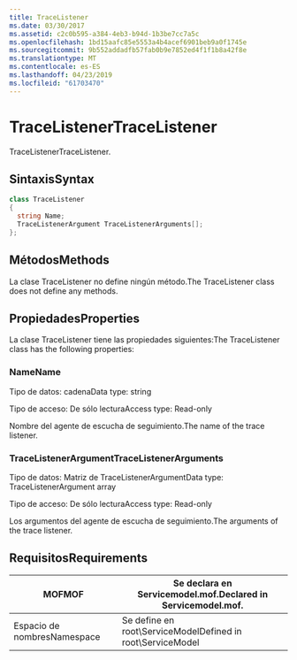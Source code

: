 ```yaml
---
title: TraceListener
ms.date: 03/30/2017
ms.assetid: c2c0b595-a384-4eb3-b94d-1b3be7cc7a5c
ms.openlocfilehash: 1bd15aafc85e5553a4b4acef6901beb9a0f1745e
ms.sourcegitcommit: 9b552addadfb57fab0b9e7852ed4f1f1b8a42f8e
ms.translationtype: MT
ms.contentlocale: es-ES
ms.lasthandoff: 04/23/2019
ms.locfileid: "61703470"
---
```

# <a name="tracelistener"></a><span data-ttu-id="2794d-102">TraceListener</span><span class="sxs-lookup"><span data-stu-id="2794d-102">TraceListener</span></span>
<span data-ttu-id="2794d-103">TraceListener</span><span class="sxs-lookup"><span data-stu-id="2794d-103">TraceListener.</span></span>  
  
## <a name="syntax"></a><span data-ttu-id="2794d-104">Sintaxis</span><span class="sxs-lookup"><span data-stu-id="2794d-104">Syntax</span></span>  
  
```csharp
class TraceListener  
{  
  string Name;  
  TraceListenerArgument TraceListenerArguments[];  
};  
```  
  
## <a name="methods"></a><span data-ttu-id="2794d-105">Métodos</span><span class="sxs-lookup"><span data-stu-id="2794d-105">Methods</span></span>  
 <span data-ttu-id="2794d-106">La clase TraceListener no define ningún método.</span><span class="sxs-lookup"><span data-stu-id="2794d-106">The TraceListener class does not define any methods.</span></span>  
  
## <a name="properties"></a><span data-ttu-id="2794d-107">Propiedades</span><span class="sxs-lookup"><span data-stu-id="2794d-107">Properties</span></span>  
 <span data-ttu-id="2794d-108">La clase TraceListener tiene las propiedades siguientes:</span><span class="sxs-lookup"><span data-stu-id="2794d-108">The TraceListener class has the following properties:</span></span>  
  
### <a name="name"></a><span data-ttu-id="2794d-109">Name</span><span class="sxs-lookup"><span data-stu-id="2794d-109">Name</span></span>  
 <span data-ttu-id="2794d-110">Tipo de datos: cadena</span><span class="sxs-lookup"><span data-stu-id="2794d-110">Data type: string</span></span>  
  
 <span data-ttu-id="2794d-111">Tipo de acceso: De sólo lectura</span><span class="sxs-lookup"><span data-stu-id="2794d-111">Access type: Read-only</span></span>  
  
 <span data-ttu-id="2794d-112">Nombre del agente de escucha de seguimiento.</span><span class="sxs-lookup"><span data-stu-id="2794d-112">The name of the trace listener.</span></span>  
  
### <a name="tracelistenerarguments"></a><span data-ttu-id="2794d-113">TraceListenerArgument</span><span class="sxs-lookup"><span data-stu-id="2794d-113">TraceListenerArguments</span></span>  
 <span data-ttu-id="2794d-114">Tipo de datos: Matriz de TraceListenerArgument</span><span class="sxs-lookup"><span data-stu-id="2794d-114">Data type: TraceListenerArgument array</span></span>  
  
 <span data-ttu-id="2794d-115">Tipo de acceso: De sólo lectura</span><span class="sxs-lookup"><span data-stu-id="2794d-115">Access type: Read-only</span></span>  
  
 <span data-ttu-id="2794d-116">Los argumentos del agente de escucha de seguimiento.</span><span class="sxs-lookup"><span data-stu-id="2794d-116">The arguments of the trace listener.</span></span>  
  
## <a name="requirements"></a><span data-ttu-id="2794d-117">Requisitos</span><span class="sxs-lookup"><span data-stu-id="2794d-117">Requirements</span></span>  
  
|<span data-ttu-id="2794d-118">MOF</span><span class="sxs-lookup"><span data-stu-id="2794d-118">MOF</span></span>|<span data-ttu-id="2794d-119">Se declara en Servicemodel.mof.</span><span class="sxs-lookup"><span data-stu-id="2794d-119">Declared in Servicemodel.mof.</span></span>|  
|---------|-----------------------------------|  
|<span data-ttu-id="2794d-120">Espacio de nombres</span><span class="sxs-lookup"><span data-stu-id="2794d-120">Namespace</span></span>|<span data-ttu-id="2794d-121">Se define en root\ServiceModel</span><span class="sxs-lookup"><span data-stu-id="2794d-121">Defined in root\ServiceModel</span></span>|
